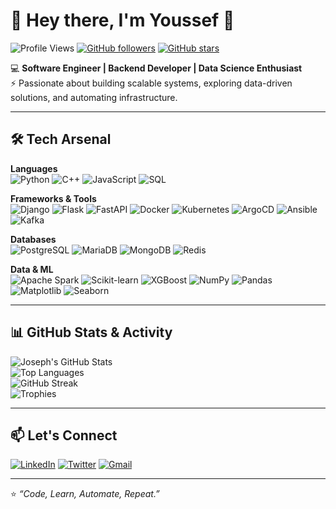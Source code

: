 # 👋 Hey there, I'm Youssef 🚀  

![Profile Views](https://komarev.com/ghpvc/?username=josephardev&label=Profile%20Views&color=blue&style=flat)  [![GitHub followers](https://img.shields.io/github/followers/josephardev?label=Follow&style=social)](https://github.com/josephardev)  [![GitHub stars](https://img.shields.io/github/stars/josephardev?affiliations=OWNER%2CCOLLABORATOR&style=social)](https://github.com/josephardev)  

💻 **Software Engineer | Backend Developer | Data Science Enthusiast**  
⚡ Passionate about building scalable systems, exploring data-driven solutions, and automating infrastructure.  

---

## 🛠️ Tech Arsenal  

**Languages**  
![Python](https://img.shields.io/badge/Python-3776AB?style=for-the-badge&logo=python&logoColor=white)  ![C++](https://img.shields.io/badge/C++-00599C?style=for-the-badge&logo=cplusplus&logoColor=white)  ![JavaScript](https://img.shields.io/badge/JavaScript-F7DF1E?style=for-the-badge&logo=javascript&logoColor=black)  ![SQL](https://img.shields.io/badge/SQL-025E8C?style=for-the-badge&logo=postgresql&logoColor=white)  

**Frameworks & Tools**  
![Django](https://img.shields.io/badge/Django-092E20?style=for-the-badge&logo=django&logoColor=white)  ![Flask](https://img.shields.io/badge/Flask-000000?style=for-the-badge&logo=flask&logoColor=white)  ![FastAPI](https://img.shields.io/badge/FastAPI-009688?style=for-the-badge&logo=fastapi&logoColor=white)  ![Docker](https://img.shields.io/badge/Docker-2496ED?style=for-the-badge&logo=docker&logoColor=white)  ![Kubernetes](https://img.shields.io/badge/Kubernetes-326CE5?style=for-the-badge&logo=kubernetes&logoColor=white)  ![ArgoCD](https://img.shields.io/badge/ArgoCD-F24C00?style=for-the-badge&logo=argo&logoColor=white)  ![Ansible](https://img.shields.io/badge/Ansible-EE0000?style=for-the-badge&logo=ansible&logoColor=white)  ![Kafka](https://img.shields.io/badge/Apache%20Kafka-231F20?style=for-the-badge&logo=apachekafka&logoColor=white)  

**Databases**  
![PostgreSQL](https://img.shields.io/badge/PostgreSQL-316192?style=for-the-badge&logo=postgresql&logoColor=white)  ![MariaDB](https://img.shields.io/badge/MariaDB-003545?style=for-the-badge&logo=mariadb&logoColor=white)  ![MongoDB](https://img.shields.io/badge/MongoDB-47A248?style=for-the-badge&logo=mongodb&logoColor=white)  ![Redis](https://img.shields.io/badge/Redis-DC382D?style=for-the-badge&logo=redis&logoColor=white)  

**Data & ML**  
![Apache Spark](https://img.shields.io/badge/Apache%20Spark-E25A1C?style=for-the-badge&logo=apachespark&logoColor=white)  ![Scikit-learn](https://img.shields.io/badge/Scikit--Learn-F7931E?style=for-the-badge&logo=scikitlearn&logoColor=white)  ![XGBoost](https://img.shields.io/badge/XGBoost-EB5C20?style=for-the-badge&logo=python&logoColor=white)  ![NumPy](https://img.shields.io/badge/Numpy-013243?style=for-the-badge&logo=numpy&logoColor=white)  ![Pandas](https://img.shields.io/badge/Pandas-150458?style=for-the-badge&logo=pandas&logoColor=white)  ![Matplotlib](https://img.shields.io/badge/Matplotlib-005571?style=for-the-badge&logo=plotly&logoColor=white)  ![Seaborn](https://img.shields.io/badge/Seaborn-3C4C66?style=for-the-badge&logo=python&logoColor=white)  

---

## 📊 GitHub Stats & Activity  

![Joseph's GitHub Stats](https://github-readme-stats.vercel.app/api?username=josephardev&show_icons=true&theme=radical)  
![Top Languages](https://github-readme-stats.vercel.app/api/top-langs/?username=josephardev&layout=compact&theme=radical)  
![GitHub Streak](https://streak-stats.demolab.com?user=josephardev&theme=radical&border_radius=10)  
![Trophies](https://github-profile-trophy.vercel.app/?username=josephardev&theme=radical&margin-w=10&margin-h=10)  

---

## 📫 Let's Connect  

[![LinkedIn](https://img.shields.io/badge/LinkedIn-0A66C2?style=for-the-badge&logo=linkedin&logoColor=white)](https://www.linkedin.com/)  [![Twitter](https://img.shields.io/badge/Twitter-1DA1F2?style=for-the-badge&logo=twitter&logoColor=white)](https://twitter.com/)  [![Gmail](https://img.shields.io/badge/Email-D14836?style=for-the-badge&logo=gmail&logoColor=white)](mailto:your.email@example.com)  

---

⭐️ *“Code, Learn, Automate, Repeat.”*  
